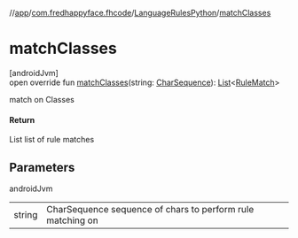 //[app](../../../index.md)/[com.fredhappyface.fhcode](../index.md)/[LanguageRulesPython](index.md)/[matchClasses](match-classes.md)

# matchClasses

[androidJvm]\
open override fun [matchClasses](match-classes.md)(string: [CharSequence](https://kotlinlang.org/api/latest/jvm/stdlib/kotlin/-char-sequence/index.html)): [List](https://kotlinlang.org/api/latest/jvm/stdlib/kotlin.collections/-list/index.html)&lt;[RuleMatch](../-rule-match/index.md)&gt;

match on Classes

#### Return

List<RuleMatch> list of rule matches

## Parameters

androidJvm

| | |
|---|---|
| string | CharSequence sequence of chars to perform rule matching on |
